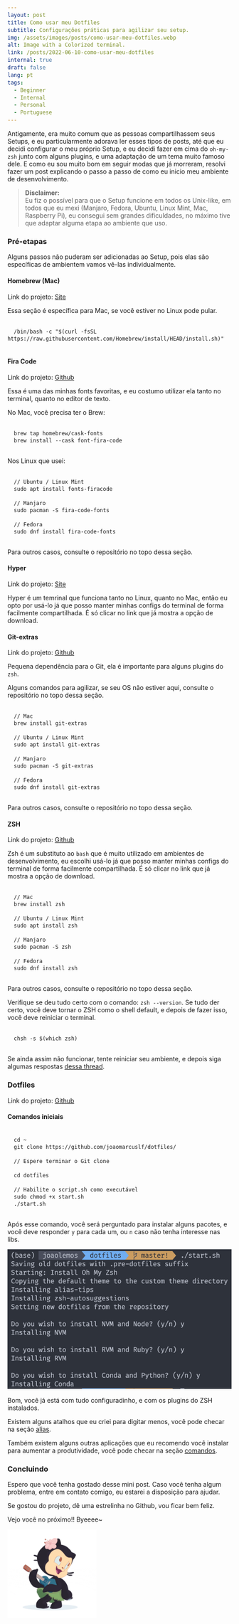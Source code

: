 ```yaml
---
layout: post
title: Como usar meu Dotfiles
subtitle: Configurações práticas para agilizar seu setup.
img: /assets/images/posts/como-usar-meu-dotfiles.webp
alt: Image with a Colorized terminal.
link: /posts/2022-06-10-como-usar-meu-dotfiles
internal: true
draft: false
lang: pt
tags:
  - Beginner
  - Internal
  - Personal
  - Portuguese
---
```


Antigamente, era muito comum que as pessoas compartilhassem seus Setups, e eu particularmente adorava ler esses tipos de posts, até que eu decidi configurar o meu próprio Setup, e eu decidi fazer em cima do `oh-my-zsh` junto com alguns plugins, e uma adaptação de um tema muito famoso dele. E como eu sou muito bom em seguir modas que já morreram, resolvi fazer um post explicando o passo a passo de como eu inicio meu ambiente de desenvolvimento.

<blockquote class="is-family-monospace">
<strong>Disclaimer:</strong> <br />
Eu fiz o possível para que o Setup funcione em todos os Unix-like, em todos que eu mexi (Manjaro, Fedora, Ubuntu, Linux Mint, Mac, Raspberry Pi), eu consegui sem grandes dificuldades, no máximo tive que adaptar alguma etapa ao ambiente que uso.
</blockquote>

### Pré-etapas

Alguns passos não puderam ser adicionadas ao Setup, pois elas são específicas de ambientem vamos vê-las individualmente.

#### Homebrew (Mac)

Link do projeto: [Site](https://brew.sh/)

Essa seção é específica para Mac, se você estiver no Linux pode pular.

<pre class="is-hljs">
  <code class="bash">
  /bin/bash -c "$(curl -fsSL https://raw.githubusercontent.com/Homebrew/install/HEAD/install.sh)"
  </code>
</pre>

#### Fira Code

Link do projeto: [Github](https://github.com/tonsky/FiraCode/wiki/Installing)

Essa é uma das minhas fonts favoritas, e eu costumo utilizar ela tanto no terminal, quanto no editor de texto.

No Mac, você precisa ter o Brew:

<pre class="is-hljs">
  <code class="bash">
  brew tap homebrew/cask-fonts
  brew install --cask font-fira-code
  </code>
</pre>

Nos Linux que usei:

<pre class="is-hljs">
  <code class="bash">
  // Ubuntu / Linux Mint
  sudo apt install fonts-firacode

  // Manjaro
  sudo pacman -S fira-code-fonts

  // Fedora
  sudo dnf install fira-code-fonts
  </code>
</pre>

Para outros casos, consulte o repositório no topo dessa seção.

#### Hyper

Link do projeto: [Site](https://hyper.is/)

Hyper é um temrinal que funciona tanto no Linux, quanto no Mac, então eu opto por usá-lo já que posso manter minhas configs do terminal de forma facilmente compartilhada. É só clicar no link que já mostra a opção de download.

#### Git-extras

Link do projeto: [Github](https://github.com/tj/git-extras/blob/master/Installation.md)

Pequena dependência para o Git, ela é importante para alguns plugins do `zsh`.

Alguns comandos para agilizar, se seu OS não estiver aqui, consulte o repositório no topo dessa seção.

<pre class="is-hljs">
  <code class="bash">
  // Mac
  brew install git-extras

  // Ubuntu / Linux Mint
  sudo apt install git-extras

  // Manjaro
  sudo pacman -S git-extras

  // Fedora
  sudo dnf install git-extras
  </code>
</pre>

Para outros casos, consulte o repositório no topo dessa seção.

#### ZSH

Link do projeto: [Github](https://github.com/ohmyzsh/ohmyzsh/wiki/Installing-ZSH#how-to-install-zsh-on-many-platforms)

Zsh é um substituto ao `bash` que é muito utilizado em ambientes de desenvolvimento, eu escolhi usá-lo já que posso manter minhas configs do terminal de forma facilmente compartilhada. É só clicar no link que já mostra a opção de download.

<pre class="is-hljs">
  <code class="bash">
  // Mac
  brew install zsh

  // Ubuntu / Linux Mint
  sudo apt install zsh

  // Manjaro
  sudo pacman -S zsh

  // Fedora
  sudo dnf install zsh
  </code>
</pre>

Para outros casos, consulte o repositório no topo dessa seção.

Verifique se deu tudo certo com o comando: `zsh --version`. Se tudo der certo, você deve tornar o ZSH como o shell default, e depois de fazer isso, você deve reiniciar o terminal.

<pre class="is-hljs">
  <code class="bash">
  chsh -s $(which zsh)
  </code>
</pre>

Se ainda assim não funcionar, tente reiniciar seu ambiente, e depois siga algumas respostas [dessa thread](https://askubuntu.com/questions/131823/how-to-make-zsh-the-default-shell).

### Dotfiles

Link do projeto: [Github](https://github.com/joaomarcuslf/dotfiles/)

#### Comandos iniciais

<pre class="is-hljs">
  <code class="bash">
  cd ~
  git clone https://github.com/joaomarcuslf/dotfiles/

  // Espere terminar o Git clone

  cd dotfiles

  // Habilite o script.sh como executável
  sudo chmod +x start.sh
  ./start.sh
  </code>
</pre>

Após esse comando, você será perguntado para instalar alguns pacotes, e você deve responder `y` para cada um, ou `n` caso não tenha interesse nas libs.

<img
  src="/assets/includes/2022-06-10-como-usar-meu-dotfiles-01.png"
  alt="Image from the post"
/>

Bom, você já está com tudo configuradinho, e com os plugins do ZSH instalados.

Existem alguns atalhos que eu criei para digitar menos, você pode checar na seção [alias](https://github.com/joaomarcuslf/dotfiles/blob/master/.bash_aliases).

Também existem alguns outras aplicações que eu recomendo você instalar para aumentar a produtividade, você pode checar na seção [comandos](https://github.com/joaomarcuslf/dotfiles#recommended).

### Concluindo

Espero que você tenha gostado desse mini post. Caso você tenha algum problema, entre em contato comigo, eu estarei a disposição para ajudar.

Se gostou do projeto, dê uma estrelinha no Github, vou ficar bem feliz.

Vejo você no próximo!! Byeeee~

<div class="has-text-centered">
  <img
    width="200"
    src="/assets/includes/octo-dancing.gif"
    alt="Image from the post"
  />
</div>
